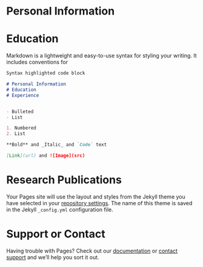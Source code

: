 # Personal Information



# Education

Markdown is a lightweight and easy-to-use syntax for styling your writing. It includes conventions for

```markdown
Syntax highlighted code block

# Personal Information
# Education
# Experience


- Bulleted
- List

1. Numbered
2. List

**Bold** and _Italic_ and `Code` text

[Link](url) and ![Image](src)
```


# Research Publications

Your Pages site will use the layout and styles from the Jekyll theme you have selected in your [repository settings](https://github.com/ShengJiabao/jsheng/settings/pages). The name of this theme is saved in the Jekyll `_config.yml` configuration file.

# Support or Contact

Having trouble with Pages? Check out our [documentation](https://docs.github.com/categories/github-pages-basics/) or [contact support](https://support.github.com/contact) and we’ll help you sort it out.
